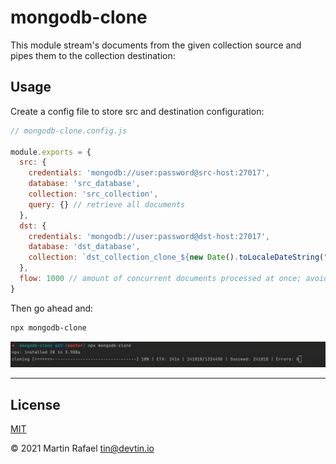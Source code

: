 # mongodb-clone

This module stream's documents from the given collection source and pipes them to the collection destination:


## Usage

Create a config file to store src and destination configuration:
```js
// mongodb-clone.config.js

module.exports = {
  src: {
    credentials: 'mongodb://user:password@src-host:27017',
    database: 'src_database',
    collection: 'src_collection',
    query: {} // retrieve all documents
  },
  dst: {
    credentials: 'mongodb://user:password@dst-host:27017',
    database: 'dst_database',
    collection: `dst_collection_clone_${new Date().toLocaleDateString("en-US").replace(/\//g, '_')}`
  },
  flow: 1000 // amount of concurrent documents processed at once; avoids back-pressure
}
```

Then go ahead and:

```bash
npx mongodb-clone
```

<img src="./mongodb-clone.gif" width="800">

* * *

## License

[MIT](https://opensource.org/licenses/MIT)

&copy; 2021 Martin Rafael <tin@devtin.io>
